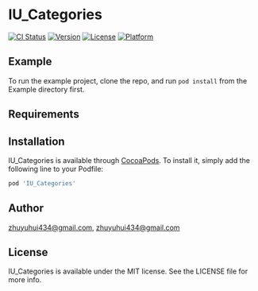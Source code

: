 # IU_Categories

[![CI Status](https://img.shields.io/travis/zhuyuhui434@gmail.com/IU_Categories.svg?style=flat)](https://travis-ci.org/zhuyuhui434@gmail.com/IU_Categories)
[![Version](https://img.shields.io/cocoapods/v/IU_Categories.svg?style=flat)](https://cocoapods.org/pods/IU_Categories)
[![License](https://img.shields.io/cocoapods/l/IU_Categories.svg?style=flat)](https://cocoapods.org/pods/IU_Categories)
[![Platform](https://img.shields.io/cocoapods/p/IU_Categories.svg?style=flat)](https://cocoapods.org/pods/IU_Categories)

## Example

To run the example project, clone the repo, and run `pod install` from the Example directory first.

## Requirements

## Installation

IU_Categories is available through [CocoaPods](https://cocoapods.org). To install
it, simply add the following line to your Podfile:

```ruby
pod 'IU_Categories'
```

## Author

zhuyuhui434@gmail.com, zhuyuhui434@gmail.com

## License

IU_Categories is available under the MIT license. See the LICENSE file for more info.
